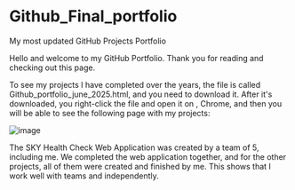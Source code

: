 # Github_Final_portfolio
My most updated GitHub Projects Portfolio

Hello and welcome to my GitHub Portfolio. Thank you for reading and checking out this page.

To see my projects I have completed over the years, the file is called Github_portfolio_june_2025.html, and you need to download it.
After it's downloaded, you right-click the file and open it on , Chrome, and then you will be able to see the following page with my projects:

![image](https://github.com/user-attachments/assets/dd751321-bdd0-48ab-a638-033e79ff1656)

The SKY Health Check Web Application was created by a team of 5, including me. We completed the web application together, and for the other projects, all of them were created and finished by me. This shows that I work well with teams and independently.
